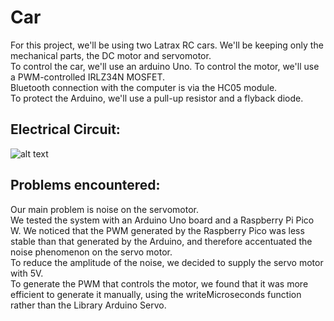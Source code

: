 # Car
For this project, we'll be using two Latrax RC cars. We'll be keeping only the mechanical parts, the DC motor and servomotor.  
To control the car, we'll use an arduino Uno. To control the motor, we'll use a PWM-controlled IRLZ34N MOSFET.  
Bluetooth connection with the computer is via the HC05 module.  
To protect the Arduino, we'll use a pull-up resistor and a flyback diode.

## Electrical Circuit:
![alt text](https://github.com/autobotsUW/ADAS-on-Treadmill-2024/blob/main/Car/SchemaPNG.png)  


## Problems encountered:
Our main problem is noise on the servomotor.  
We tested the system with an Arduino Uno board and a Raspberry Pi Pico W. We noticed that the PWM generated by the Raspberry Pico was less stable than that generated by the Arduino, and therefore accentuated the noise phenomenon on the servo motor.  
To reduce the amplitude of the noise, we decided to supply the servo motor with 5V.  
To generate the PWM that controls the motor, we found that it was more efficient to generate it manually, using the writeMicroseconds function rather than the Library Arduino Servo.  




